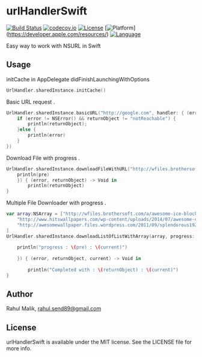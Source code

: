 urlHandlerSwift
==========
[![Build Status](https://travis-ci.org/rahulsend89/urlHandlerSwift.svg?branch=master)](https://travis-ci.org/rahulsend89/urlHandlerSwift)
[![codecov.io](https://codecov.io/github/rahulsend89/urlHandlerSwift/coverage.svg?branch=master)](https://codecov.io/github/rahulsend89/urlHandlerSwift?branch=master)
[![License](https://img.shields.io/badge/license-MIT-blue.svg?style=fla )](http://mit-license.org)
[![Platform](http://img.shields.io/badge/platform-ios-lightgrey.svg?style=flat)]
(https://developer.apple.com/resources/) [![Language](http://img.shields.io/badge/language-swift-orange.svg?style=flat)](https://developer.apple.com/swift) 

Easy way to work with NSURL in Swift

## Usage

initCache in AppDelegate didFinishLaunchingWithOptions 
```swift
UrlHandler.sharedInstance.initCache()
```


Basic URL request .
```swift
UrlHandler.sharedInstance.basicURL("http://google.com", handler: { (error, returnObject) -> Void in
    if (error != NSError() && returnObject != "notReachable") {
        println(returnObject);
    }else {
        println(error)
    }
})
```

Download File with progress .
```swift
UrlHandler.sharedInstance.downloadFileWithURL("http://wfiles.brothersoft.com/a/awesome-ice-block_178817-1920x1080.jpg", progress: { (pre) -> Void in
    println(pre)
    }) { (error, returnObject) -> Void in
        println(returnObject)
}
```


Multiple File Downloader with progress .
```swift
var array:NSArray = ["http://wfiles.brothersoft.com/a/awesome-ice-block_178817-1920x1080.jpg",
    "http://www.hitswallpapers.com/wp-content/uploads/2014/07/awesome-city-wallpapers-1920x1080-2.jpg",
    "http://awesomewallpaper.files.wordpress.com/2011/09/splendorous1920x1080.jpg"
]
UrlHandler.sharedInstance.downloadListOfListWithArray(array, progress: { (pre, current) -> Void in
    
    println("progress : \(pre) : \(current)")
    
    }) { (error, returnObject, current) -> Void in
        
        println("Completed with : \(returnObject) : \(current)")
}
```

## Author

Rahul Malik, rahul.send89@gmail.com

## License

urlHandlerSwift is available under the MIT license. See the LICENSE file for more info.
